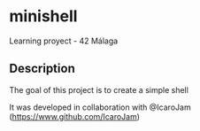 # minishell
Learning proyect - 42 Málaga

## Description

The goal of this project is to create a simple shell

It was developed in collaboration with @IcaroJam (https://www.github.com/IcaroJam)
